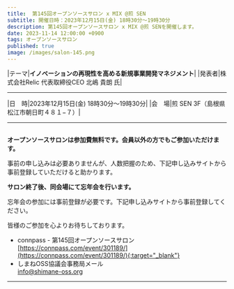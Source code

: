 ```yaml
---
title:  第145回オープンソースサロン x MIX @煎 SEN
subtitle: 開催日時：2023年12月15日(金) 18時30分～19時30分 
description: 第145回オープンソースサロン x MIX @煎 SENを開催します。
date: 2023-11-14 12:00:00 +0900
tags: オープンソースサロン
published: true
image: /images/salon-145.png
---
```


|<nobr>テーマ</nobr>|__イノベーションの再現性を高める新規事業開発マネジメント__|
|<nobr>発表者</nobr>|株式会社Relic 代表取締役CEO 北嶋 貴朗 氏|

---

|<nobr>日　時</nobr>|2023年12月15日(金) 18時30分～19時30分|
|<nobr>会　場</nobr>|煎 SEN 3F（島根県松江市朝日町４８１−７）|

---

<img srcset="/images/salon-145.png">

__オープンソースサロンは参加費無料です。会員以外の方でもご参加いただけます。__  

事前の申し込みは必要ありませんが、人数把握のため、下記申し込みサイトから事前登録していただけると助かります。  

__サロン終了後、同会場にて忘年会を行います。__  

忘年会の参加には事前登録が必要です。下記申し込みサイトから事前登録してください。  

皆様のご参加を心よりお待ちしております。  

- connpass - 第145回オープンソースサロン  
[https://connpass.com/event/301189/](https://connpass.com/event/301189/){:target="_blank"}  
- しまねOSS協議会事務局メール  
[info@shimane-oss.org](mailto:info@shimane-oss.org)  

---
